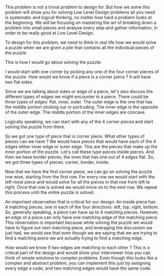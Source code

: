 
This problem is not a trivial problem to design for. But how we solve this problem will show you for solving Low Level Design problems all you need is systematic and logical thinking, no matter how hard a problem looks at the beginning. We will be focusing on mastering the art of breaking down a problem into small pieces and analyse every step and gather information, in order to be really good at Low Level Design.

To design for this problem, we need to think in real life how we would solve a puzzle when we are given a pile that contains all the individual pieces of the puzzle.

This is how I would go about solving the puzzle:

I would start with one corner by picking any one of the four corner pieces of the puzzle. How would we know if a piece is a corner piece ? It will have two flat sides.

Since we are talking about sides or edge of a piece, let's also discuss the different types of edges we might encounter in a piece. There could be three types of edges: flat, inner, outer. The outer edge is the one that has the middle portion sticking out or portruding. The inner edge is the opposite of the outer edge. The middle portion of the inner edges are concave.

Logically speaking, we can start with any of the 4 corner pieces and start solving the puzzle from there.

So we got one type of piece that is corner piece. What other types of pieces can we have ? We would have pieces that would have each of the 4 edges either inner edge or outer edge. This are the pieces that make up the inner portion of the puzzle. Let's call these type pieces inside pieces. And then we have border pieces, the ones that has one out of 4 edges flat. So, we got three types of pieces: corner, border, inside.

Now that we have the first corner piece, we can go on solving the puzzle row wise, starting from the first row. For every row we would start with the left-most piece and would solve for all the pieces in that row from left to right. Once that row is solved we would move on to the next row. We repeat this process until the entire puzzle is solved.

An important observation that is critical for our design:
An inside piece has 4 matching pieces, one in each of the four directions: left, top, right, bottom. So, generally speaking, a piece can have up to 4 matching pieces. However, an edge of a piece can only have one matching edge of the matching piece.
This observation is important because while solving the puzzle we would have to figure out next matching piece, and leveraging the discussion we just had, we would see that even though we are saying that we are trying to find a matching piece we are actually trying to find a matching edge.

How would we know if two edges are matching to each other ? This is a critical part of the design and would show your interviewer how you can think of simple solutions to complex problems. Even though this looks like a complex and abstract problem, you can implement this just by assigning every edge a code, and two matching edges would have the same code.
